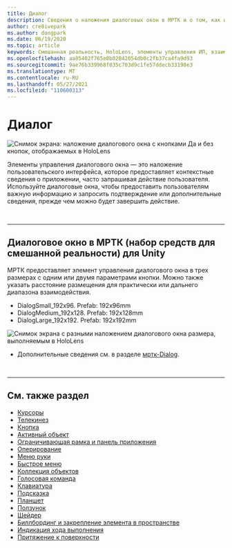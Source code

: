 ```yaml
---
title: Диалог
description: Сведения о наложения диалоговых окон в МРТК и о том, как их использовать в приложениях смешанной реальности.
author: cre8ivepark
ms.author: dongpark
ms.date: 06/19/2020
ms.topic: article
keywords: Смешанная реальность, HoloLens, элементы управления ИП, взаимодействие, Пользовательский интерфейс, UX, проектирование UX, пространственный пользовательский интерфейс, пространственное взаимодействие, трехмерный Пользовательский интерфейс, трехмерный UI, гарнитура смешанной реальности, гарнитура Windows Mixed, гарнитура виртуальной реальности, HoloLens, МРТК, набор средств смешанной реальности
ms.openlocfilehash: aa85402f765e8b02842054db0c2fb37ca4fa9d93
ms.sourcegitcommit: 9ae76b339968f035c703d9c1fe57ddecb33198e3
ms.translationtype: MT
ms.contentlocale: ru-RU
ms.lasthandoff: 05/27/2021
ms.locfileid: "110600313"
---
```

# <a name="dialog"></a>Диалог

![Снимок экрана: наложение диалогового окна с кнопками Да и без кнопок, отображаемых в HoloLens](images/MRTK_UX_Dialog.jpg)

Элементы управления диалогового окна — это наложение пользовательского интерфейса, которое предоставляет контекстные сведения о приложении, часто запрашивая действие пользователя. Используйте диалоговые окна, чтобы предоставить пользователям важную информацию и запросить подтверждение или дополнительные сведения, прежде чем можно будет завершить действие.

<br>

---

## <a name="dialog-in-mrtk-mixed-reality-toolkit-for-unity"></a>Диалоговое окно в МРТК (набор средств для смешанной реальности) для Unity
МРТК предоставляет элемент управления диалогового окна в трех размерах с одним или двумя параметрами кнопки. Можно также указать расстояние размещения для практически или дальнего диапазона взаимодействия. 

- DialogSmall_192x96. Prefab: 192x96mm
- DialogMedium_192x128. Prefab: 192x128mm
- DialogLarge_192x192. Prefab: 192x192mm

![Снимок экрана с разными наложением диалогового окна размера, выполняемым в HoloLens](images/MRTK_UX_Dialog_Types.jpg)


* Дополнительные сведения см. в разделе [мртк-Dialog](/windows/mixed-reality/mrtk-unity/features/ux-building-blocks/dialog).

<br>

---

## <a name="see-also"></a>См. также раздел

* [Курсоры](cursors.md)
* [Телекинез](point-and-commit.md)
* [Кнопка](button.md)
* [Активный объект](interactable-object.md)
* [Ограничивающая рамка и панель приложения](app-bar-and-bounding-box.md)
* [Оперирование](direct-manipulation.md)
* [Меню руки](hand-menu.md)
* [Быстрое меню](near-menu.md)
* [Коллекция объектов](object-collection.md)
* [Голосовая команда](voice-input.md)
* [Клавиатура](keyboard.md)
* [Подсказка](tooltip.md)
* [Планшет](slate.md)
* [Ползунок](slider.md)
* [Шейдер](shader.md)
* [Биллбординг и закрепление элемента в пространстве](billboarding-and-tag-along.md)
* [Индикация хода выполнения](progress.md)
* [Притяжение к поверхности](surface-magnetism.md)